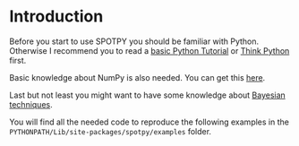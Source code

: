 # Introduction

Before you start to use SPOTPY you should be familiar with Python. Otherwise I recommend you to read a [basic Python Tutorial](https://docs.python.org/3/tutorial/index.html " Basic Python tutorial") or [Think Python](http://www.greenteapress.com/thinkpython/ "Think Python") first.

Basic knowledge about NumPy is also needed. You can get this [here](http://www.engr.ucsb.edu/~shell/che210d/numpy.pdf "NumPY tutorial").

Last but not least you might want to have some knowledge about [Bayesian techniques](https://github.com/CamDavidsonPilon/Probabilistic-Programming-and-Bayesian-Methods-for-Hackers/tree/master/ "Bayesian techniques").

You will find all the needed code to reproduce the following examples in the `PYTHONPATH/Lib/site-packages/spotpy/examples` folder. 
